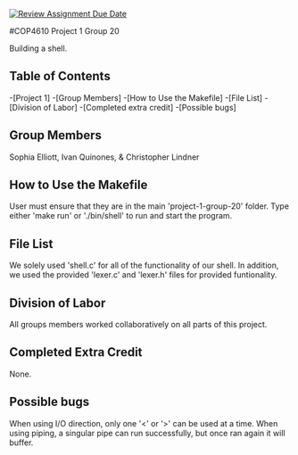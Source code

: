 [![Review Assignment Due Date](https://classroom.github.com/assets/deadline-readme-button-24ddc0f5d75046c5622901739e7c5dd533143b0c8e959d652212380cedb1ea36.svg)](https://classroom.github.com/a/wtw9xmrw)

#COP4610 Project 1 Group 20

Building a shell.

## Table of Contents

-[Project 1]
	-[Group Members]
	-[How to Use the Makefile]
	-[File List]
	-[Division of Labor]
	-[Completed extra credit]
	-[Possible bugs]

## Group Members

Sophia Elliott, Ivan Quinones, & Christopher Lindner

## How to Use the Makefile

User must ensure that they are in the main 'project-1-group-20' folder. Type either 'make run'
or './bin/shell' to run and start the program.

## File List

We solely used 'shell.c' for all of the functionality of our shell. In addition,
we used the provided 'lexer.c' and 'lexer.h' files for provided funtionality.

## Division of Labor

All groups members worked collaboratively on all parts of this project.

## Completed Extra Credit

None.

## Possible bugs

When using I/O direction, only one '<' or '>' can be used at a time. When using piping,
a singular pipe can run successfully, but once ran again it will buffer.
